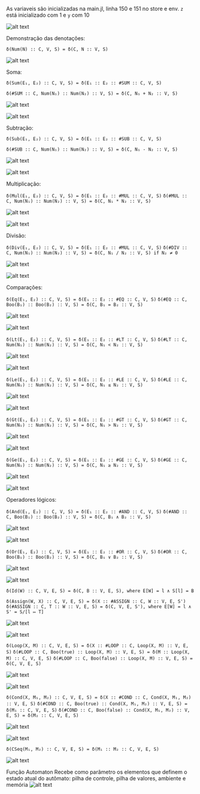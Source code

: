 
As variaveis são inicializadas na main.jl, linha 150 e 151 no store e env. `z` está inicializado com 1 e `y` com 10

![alt text](https://github.com/gabihecksher/jupiter/blob/master/images/inicializacao_var.PNG?raw=true)

Demonstração das denotações:

`δ(Num(N) :: C, V, S) = δ(C, N :: V, S)`

![alt text](https://github.com/gabihecksher/jupiter/blob/master/images/handle-num.png?raw=true)

Soma:

`δ(Sum(E₁, E₂) :: C, V, S) = δ(E₁ :: E₂ :: #SUM :: C, V, S)`

`δ(#SUM :: C, Num(N₁) :: Num(N₂) :: V, S) = δ(C, N₁ + N₂ :: V, S)`

![alt text](https://github.com/gabihecksher/jupiter/blob/master/images/handle-sum.png?raw=true)

![alt text](https://github.com/gabihecksher/jupiter/blob/master/images/calc-sum.png?raw=true)

Subtração:

`δ(Sub(E₁, E₂) :: C, V, S) = δ(E₁ :: E₂ :: #SUB :: C, V, S)`

`δ(#SUB :: C, Num(N₁) :: Num(N₂) :: V, S) = δ(C, N₁ - N₂ :: V, S)`

![alt text](https://github.com/gabihecksher/jupiter/blob/master/images/handle-sub.png?raw=true)

![alt text](https://github.com/gabihecksher/jupiter/blob/master/images/calc-sub.png?raw=true)

Multiplicação:

`δ(Mul(E₁, E₂) :: C, V, S) = δ(E₁ :: E₂ :: #MUL :: C, V, S)`
`δ(#MUL :: C, Num(N₁) :: Num(N₂) :: V, S) = δ(C, N₁ * N₂ :: V, S)`

![alt text](https://github.com/gabihecksher/jupiter/blob/master/images/handle-mul.png?raw=true)

![alt text](https://github.com/gabihecksher/jupiter/blob/master/images/calc-mul.png?raw=true)

Divisão:

`δ(Div(E₁, E₂) :: C, V, S) = δ(E₁ :: E₂ :: #MUL :: C, V, S)`
`δ(#DIV :: C, Num(N₁) :: Num(N₂) :: V, S) = δ(C, N₁ / N₂ :: V, S) if N₂ ≠ 0`

![alt text](https://github.com/gabihecksher/jupiter/blob/master/images/handle-div.png?raw=true)

![alt text](https://github.com/gabihecksher/jupiter/blob/master/images/calc-div.png?raw=true)

Comparações:

`δ(Eq(E₁, E₂) :: C, V, S) = δ(E₁ :: E₂ :: #EQ :: C, V, S)`
`δ(#EQ :: C, Boo(B₁) :: Boo(B₂) :: V, S) = δ(C, B₁ = B₂ :: V, S)`

![alt text](https://github.com/gabihecksher/jupiter/blob/master/images/handle-eq.png?raw=true)

![alt text](https://github.com/gabihecksher/jupiter/blob/master/images/calc-eq.png?raw=true)

`δ(Lt(E₁, E₂) :: C, V, S) = δ(E₁ :: E₂ :: #LT :: C, V, S)`
`δ(#LT :: C, Num(N₁) :: Num(N₂) :: V, S) = δ(C, N₁ < N₂ :: V, S)`

![alt text](https://github.com/gabihecksher/jupiter/blob/master/images/handle-lt.png?raw=true)

![alt text](https://github.com/gabihecksher/jupiter/blob/master/images/calc-lt.png?raw=true)

`δ(Le(E₁, E₂) :: C, V, S) = δ(E₁ :: E₂ :: #LE :: C, V, S)`
`δ(#LE :: C, Num(N₁) :: Num(N₂) :: V, S) = δ(C, N₁ ≤ N₂ :: V, S)`

![alt text](https://github.com/gabihecksher/jupiter/blob/master/images/handle-le.png?raw=true)

![alt text](https://github.com/gabihecksher/jupiter/blob/master/images/calc-le.png?raw=true)

`δ(Gt(E₁, E₂) :: C, V, S) = δ(E₁ :: E₂ :: #GT :: C, V, S)`
`δ(#GT :: C, Num(N₁) :: Num(N₂) :: V, S) = δ(C, N₁ > N₂ :: V, S)`

![alt text](https://github.com/gabihecksher/jupiter/blob/master/images/handle-gt.png?raw=true)

![alt text](https://github.com/gabihecksher/jupiter/blob/master/images/calc-gt.png?raw=true)

`δ(Ge(E₁, E₂) :: C, V, S) = δ(E₁ :: E₂ :: #GE :: C, V, S)`
`δ(#GE :: C, Num(N₁) :: Num(N₂) :: V, S) = δ(C, N₁ ≥ N₂ :: V, S)`

![alt text](https://github.com/gabihecksher/jupiter/blob/master/images/handle-ge.png?raw=true)

![alt text](https://github.com/gabihecksher/jupiter/blob/master/images/calc-ge.png?raw=true)

Operadores lógicos:

`δ(And(E₁, E₂) :: C, V, S) = δ(E₁ :: E₂ :: #AND :: C, V, S)`
`δ(#AND :: C, Boo(B₁) :: Boo(B₂) :: V, S) = δ(C, B₁ ∧ B₂ :: V, S)`

![alt text](https://github.com/gabihecksher/jupiter/blob/master/images/handle-and.png?raw=true)

![alt text](https://github.com/gabihecksher/jupiter/blob/master/images/calc-and.png?raw=true)

`δ(Or(E₁, E₂) :: C, V, S) = δ(E₁ :: E₂ :: #OR :: C, V, S)`
`δ(#OR :: C, Boo(B₁) :: Boo(B₂) :: V, S) = δ(C, B₁ ∨ B₂ :: V, S)`

![alt text](https://github.com/gabihecksher/jupiter/blob/master/images/handle-or.png?raw=true)

![alt text](https://github.com/gabihecksher/jupiter/blob/master/images/calc-or.png?raw=true)

`δ(Id(W) :: C, V, E, S) = δ(C, B :: V, E, S), where E[W] = l ∧ S[l] = B`

`δ(Assign(W, X) :: C, V, E, S) = δ(X :: #ASSIGN :: C, W :: V, E, S')`
`δ(#ASSIGN :: C, T :: W :: V, E, S) = δ(C, V, E, S'), where E[W] = l ∧ S' = S/[l ↦ T]`

![alt text](https://github.com/gabihecksher/jupiter/blob/master/images/handle-assign.png?raw=true)

![alt text](https://github.com/gabihecksher/jupiter/blob/master/images/calc-assign.png?raw=true)

`δ(Loop(X, M) :: C, V, E, S) = δ(X :: #LOOP :: C, Loop(X, M) :: V, E, S)`
`δ(#LOOP :: C, Boo(true) :: Loop(X, M) :: V, E, S) = δ(M :: Loop(X, M) :: C, V, E, S)`
`δ(#LOOP :: C, Boo(false) :: Loop(X, M) :: V, E, S) = δ(C, V, E, S)`

![alt text](https://github.com/gabihecksher/jupiter/blob/master/images/handle-loop.png?raw=true)

![alt text](https://github.com/gabihecksher/jupiter/blob/master/images/calc-loop.png?raw=true)

`δ(Cond(X, M₁, M₂) :: C, V, E, S) = δ(X :: #COND :: C, Cond(X, M₁, M₂) :: V, E, S)`
`δ(#COND :: C, Boo(true) :: Cond(X, M₁, M₂) :: V, E, S) = δ(M₁ :: C, V, E, S)`
`δ(#COND :: C, Boo(false) :: Cond(X, M₁, M₂) :: V, E, S) = δ(M₂ :: C, V, E, S)`

![alt text](https://github.com/gabihecksher/jupiter/blob/master/images/handle-cond.png?raw=true)

![alt text](https://github.com/gabihecksher/jupiter/blob/master/images/calc-cond.png?raw=true)

`δ(CSeq(M₁, M₂) :: C, V, E, S) = δ(M₁ :: M₂ :: C, V, E, S)`

![alt text](https://github.com/gabihecksher/jupiter/blob/master/images/handle-cseq.png?raw=true)



Função Automaton
Recebe como parâmetro os elementos que definem o estado atual do autômato: pilha de controle, pilha de valores, ambiente e memória
![alt text](https://github.com/gabihecksher/jupiter/blob/master/images/function-automaton.png?raw=true)
